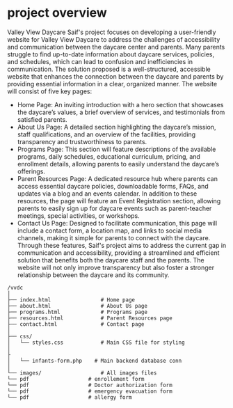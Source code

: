 # project overview
Valley View Daycare
Saif's project focuses on developing a user-friendly website for Valley View Daycare to address the challenges of accessibility and communication between the daycare center and parents. Many parents struggle to find up-to-date information about daycare services, policies, and schedules, which can lead to confusion and inefficiencies in communication.
The solution proposed is a well-structured, accessible website that enhances the connection between the daycare and parents by providing essential information in a clear, organized manner. The website will consist of five key pages:
 *  Home Page: An inviting introduction with a hero section that showcases the daycare’s values, a brief overview of services, and testimonials from satisfied parents.
* About Us Page: A detailed section highlighting the daycare’s mission, staff qualifications, and an overview of the facilities, providing transparency and trustworthiness to parents.
* 	Programs Page: This section will feature descriptions of the available programs, daily schedules, educational curriculum, pricing, and enrollment details, allowing parents to easily understand the daycare’s offerings.
*	Parent Resources Page: A dedicated resource hub where parents can access essential daycare policies, downloadable forms, FAQs, and updates via a blog and an events calendar. In addition to these resources, the page will feature an Event Registration section, allowing parents to easily sign up for daycare events such as parent-teacher meetings, special activities, or workshops.
*	Contact Us Page: Designed to facilitate communication, this page will include a contact form, a location map, and links to social media channels, making it simple for parents to connect with the daycare.
Through these features, Saif's project aims to address the current gap in communication and accessibility, providing a streamlined and efficient solution that benefits both the daycare staff and the parents. The website will not only improve transparency but also foster a stronger relationship between the daycare and its community.
```
/vvdc
│
├── index.html                # Home page
├── about.html                # About Us page
├── programs.html             # Programs page
├── resources.html            # Parent Resources page
├── contact.html              # Contact page
│
├── css/
│   └── styles.css            # Main CSS file for styling
│
├
│   └── infants-form.php    # Main backend database conn
│
└── images/                   # All images files
└── pdf                   # enrollement form
└── pdf                   # Doctor authorization form
└── pdf                   # emergency evacuation form
└── pdf                   # allergy form

```
